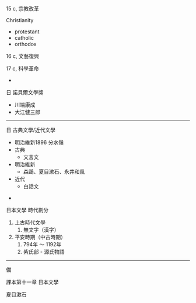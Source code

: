 15 c, 宗教改革

Christianity

* protestant
* catholic
* orthodox

16 c, 文藝復興

17 c, 科學革命

-

日 諾貝爾文學獎

* 川端康成
* 大江健三郎

---

日 古典文學/近代文學

* 明治維新1896 分水嶺
* 古典
  * 文言文
* 明治維新
  * 森鷗、夏目漱石、永井和風
* 近代
  * 白話文

-

日本文學 時代劃分

1. 上古時代文學
   1. 無文字（漢字）
2. 平安時期（中古時期）
   1. 794年 ～ 1192年
   2. 紫氏部 - 源氏物語

---

備

課本第十一章 日本文學

夏目漱石

